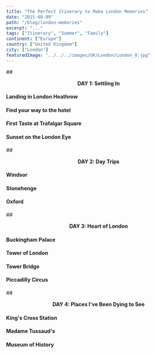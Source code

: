 ```yaml
---
title: "The Perfect Itinerary to Make London Memories"
date: "2015-08-09"
path: "/blog/london-memories"
excerpt: "..."
tags: ["Itinerary", "Summer", "Family"]
continent: ["Europe"]
country: ["United Kingdom"]
city: ["London"]
featuredImage: "../../../images/UK/London/London_0.jpg"
---
```


##<center>**DAY 1: Settling In**</center>

#### **Landing in London Heathrow**

#### **Find your way to the hotel**

#### **First Taste at Trafalgar Square**

#### **Sunset on the London Eye**

##<center>**DAY 2: Day Trips**</center>

#### **Windsor**

#### **Stonehenge**

#### **Oxford**

##<center>**DAY 3: Heart of London**</center>

#### **Buckingham Palace**

#### **Tower of London**

#### **Tower Bridge** 

#### **Piccadilly Circus**

##<center>**DAY 4: Places I've Been Dying to See**</center>

#### **King's Cross Station** 

#### **Madame Tussaud's**

#### Museum of History 
